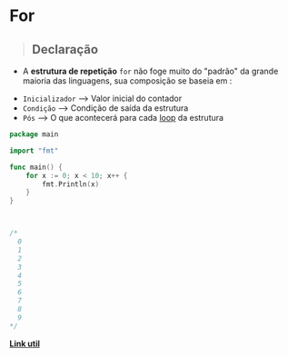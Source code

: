 # For

> ## Declaração 

- A **estrutura de repetição** `for` não foge muito do "padrão" da grande maioria das linguagens, sua composição se baseia em :

* `Inicializador` -->  Valor inicial do contador
* `Condição` -->       Condição de saída da estrutura 
* `Pós` -->            O que acontecerá para cada [loop](https://pt.wikipedia.org/wiki/Loop_(programa%C3%A7%C3%A3o)) da estrutura


```go
package main

import "fmt"

func main() {
	for x := 0; x < 10; x++ {
		fmt.Println(x)
	}
}



/* 
  0
  1
  2
  3
  4
  5
  6
  7
  8
  9
*/
```

**[Link util](https://gobyexample.com/for)**